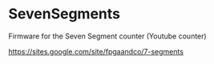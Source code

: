 # SevenSegments
Firmware for the Seven Segment counter (Youtube counter)

https://sites.google.com/site/fpgaandco/7-segments
